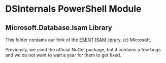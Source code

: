 DSInternals PowerShell Module
=============================

Microsoft.Database.Isam Library
--------------------------------

This folder contains our fork of the [ESENT ISAM library](https://github.com/microsoft/ManagedEsent/tree/master/isam), (c) Microsoft.

Previously, we used the official NuGet package, but it contains a few bugs and we do not want to wait a year for them to get fixed.
